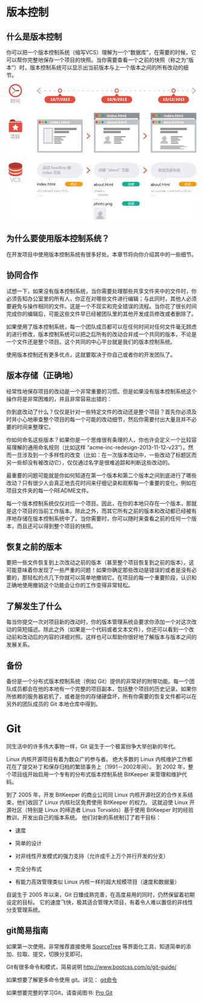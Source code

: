 # 版本控制

## 什么是版本控制

你可以把一个版本控制系统（缩写VCS）理解为一个“数据库”，在需要的时候，它可以帮你完整地保存一个项目的快照。当你需要查看一个之前的快照（称之为“版本”）时，版本控制系统可以显示出当前版本与上一个版本之间的所有改动的细节。

![版本控制](../images/what-is-vcs.png)


## 为什么要使用版本控制系统？

在开发项目中使用版本控制系统有很多好处。本章节将向你介绍其中的一些细节。

## 协同合作

试想一下，如果没有版本控制系统，当你需要处理那些共享文件夹中的文件时，你必须告知办公室里的所有人，你正在对哪些文件进行编辑；与此同时，其他人必须要避免与操作相同的文件。这是一个不现实和完全错误的流程。当你花了很长时间完成你的编辑后，可能这些文件早已经被团队里的其他开发成员修改或者删除了。

如果使用了版本控制系统，每一个团队成员都可以在任何时间对任何文件毫无顾虑的进行修改，版本控制系统可以把之后所有的改动合并成一个共同的版本，不论是一个文件还是整个项目。这个共同的中心平台就是我们的版本控制系统。

使用版本控制还有更多优点，这就要取决于你自己或者你的开发团队了。

## 版本存储（正确地）

经常性地保存项目的改动是一个非常重要的习惯。但是如果没有版本控制系统这个操作将是非常困难的，并且非常容易出错的：

你到底改动了什么？仅仅是针对一些特定文件的改动还是整个项目？首先你必须及时并小心地审查整个项目的每一个可能的改动细节，然后你需要付出大量且并不必要的时间来整理它。

你如何命名这些版本？如果你是一个思维很有条理的人，你也许会定义一个比较容易理解的通用命名规则（比如这样 “acme-inc-redesign-2013-11-12-v23”）。然而一旦涉及到一个多样性的改变（比如：在一次版本改动中，一些改动了标题区而另一些却没有被改动它），仅仅通过名字是很难追踪和判断这些改动的。

最重要的问题可能就是你如何知道在第一个版本和第二个版本之间到底进行了哪些改动？只有很少人会真正地去花时间来仔细记录和观察每一个重要的变化，例如在项目文件夹的每一个README文件。

每一个版本控制系统仅仅对应一个项目。因此，在你的本地只存在一个版本，那就是这个项目的当前工作版本。除此之外，而其它所有之前的版本和改动都已经被有序地存储在版本控制系统中了。当你需要时，你可以随时来查看之前的任何一个版本，而且还可以得到整个项目的快照。

## 恢复之前的版本

要把一些文件恢复到上次改动之前的版本（甚至整个项目恢复到之前的版本）。这可能意味着你发现了一些严重的问题！如果你确定那些改动是错误的或者是没有必要的，那轻松的点几下你就可以简单地撤销它。在项目的每一个重要阶段，认识和正确地使用撤销这个功能会让你的工作变得非常轻松。

## 了解发生了什么

每当你提交一次对项目新的改动时，你的版本管理系统会要求你添加一个对这次改动的简短描述。除此之外（如果是一个代码或者文本文件），你还可以看到一个改动前和改动后的内容的详细对照。这样也可以帮助你很好地了解版本与版本之间的发展关系。

## 备份

备份是一个分布式版本控制系统（例如 Git）提供的非常好的附带功能。每一个团队成员都会在他的本地有一个完整的项目副本，包括整个项目的历史记录。如果你所依赖的服务器宕机了，或者是你的存储硬盘坏，所有你需要的恢复文件都可以在另外的团队成员的 Git 本地仓库中得到。


# Git
同生活中的许多伟大事物一样，Git 诞生于一个极富纷争大举创新的年代。

Linux 内核开源项目有着为数众广的参与者。 绝大多数的 Linux 内核维护工作都花在了提交补丁和保存归档的繁琐事务上（1991－2002年间）。 到 2002 年，整个项目组开始启用一个专有的分布式版本控制系统 BitKeeper 来管理和维护代码。

到了 2005 年，开发 BitKeeper 的商业公司同 Linux 内核开源社区的合作关系结束，他们收回了 Linux 内核社区免费使用 BitKeeper 的权力。 这就迫使 Linux 开源社区（特别是 Linux 的缔造者 Linus Torvalds）基于使用 BitKeeper 时的经验教训，开发出自己的版本系统。 他们对新的系统制订了若干目标：

- 速度

- 简单的设计

- 对非线性开发模式的强力支持（允许成千上万个并行开发的分支）

- 完全分布式

- 有能力高效管理类似 Linux 内核一样的超大规模项目（速度和数据量）

自诞生于 2005 年以来，Git 日臻成熟完善，在高度易用的同时，仍然保留着初期设定的目标。 它的速度飞快，极其适合管理大项目，有着令人难以置信的非线性分支管理系统。

## git简易指南

如果第一次使用。非常推荐直接使用 [SourceTree](https://www.sourcetreeapp.com/) 等界面化工具，知道简单的添加、拉取、提交，切换分支即可。

Git有很多命令和模式，简易说明 [http://www.bootcss.com/p/git-guide/
](http://www.bootcss.com/p/git-guide/)

如果想要了解更多命令使用 git。详见： [git命令](https://www.w3ctrain.com/2016/06/26/learn-git-in-30-minutes/)

如果想要完整的学习Git，请查阅图书: [Pro Git](https://git-scm.com/book/zh/v2)
